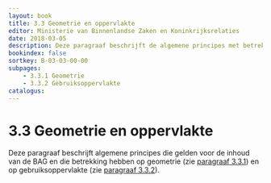 ```yaml
---
layout: book
title: 3.3 Geometrie en oppervlakte
editor: Ministerie van Binnenlandse Zaken en Koninkrijksrelaties
date: 2018-03-05
description: Deze paragraaf beschrijft de algemene principes met betrekking tot geometrie en oppervlakte.
bookindex: false
sortkey: B-03-03-00-00
subpages:
    - 3.3.1 Geometrie
    - 3.3.2 Gebruiksoppervlakte
catalogus:
---
```


# 3.3 Geometrie en oppervlakte

Deze paragraaf beschrijft algemene principes die gelden voor de inhoud van de BAG en die betrekking hebben op geometrie (zie [paragraaf 3.3.1](#331-geometrie)) en op gebruiksoppervlakte (zie [paragraaf 3.3.2](#332-gebruiksoppervlakte)).
